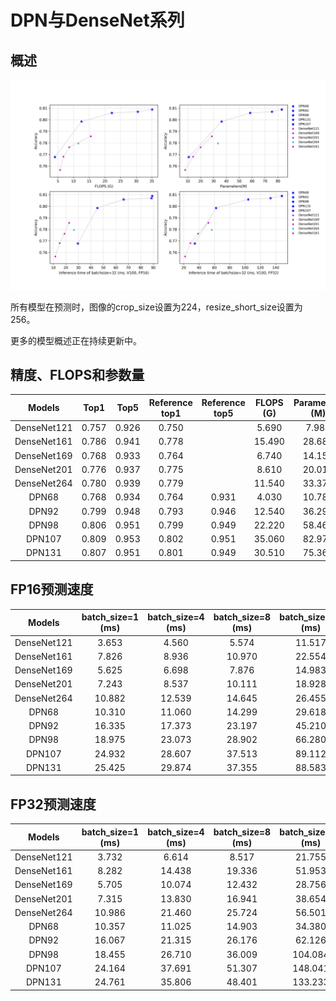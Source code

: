 # DPN与DenseNet系列

## 概述

![](../../images/models/DPN.png)

所有模型在预测时，图像的crop_size设置为224，resize_short_size设置为256。

更多的模型概述正在持续更新中。


## 精度、FLOPS和参数量

| Models      | Top1   | Top5   | Reference<br>top1 | Reference<br>top5 | FLOPS<br>(G) | Parameters<br>(M) |
|:--:|:--:|:--:|:--:|:--:|:--:|:--:|
| DenseNet121 | 0.757  | 0.926  | 0.750             |                   | 5.690        | 7.980             |
| DenseNet161 | 0.786  | 0.941  | 0.778             |                   | 15.490       | 28.680            |
| DenseNet169 | 0.768  | 0.933  | 0.764             |                   | 6.740        | 14.150            |
| DenseNet201 | 0.776  | 0.937  | 0.775             |                   | 8.610        | 20.010            |
| DenseNet264 | 0.780  | 0.939  | 0.779             |                   | 11.540       | 33.370            |
| DPN68       | 0.768  | 0.934  | 0.764             | 0.931             | 4.030        | 10.780            |
| DPN92       | 0.799  | 0.948  | 0.793             | 0.946             | 12.540       | 36.290            |
| DPN98       | 0.806  | 0.951  | 0.799             | 0.949             | 22.220       | 58.460            |
| DPN107      | 0.809  | 0.953  | 0.802             | 0.951             | 35.060       | 82.970            |
| DPN131      | 0.807  | 0.951  | 0.801             | 0.949             | 30.510       | 75.360            |


## FP16预测速度

| Models      | batch_size=1<br>(ms) | batch_size=4<br>(ms) | batch_size=8<br>(ms) | batch_size=32<br>(ms) |
|:--:|:--:|:--:|:--:|:--:|
| DenseNet121 | 3.653                | 4.560                | 5.574                | 11.517                |
| DenseNet161 | 7.826                | 8.936                | 10.970               | 22.554                |
| DenseNet169 | 5.625                | 6.698                | 7.876                | 14.983                |
| DenseNet201 | 7.243                | 8.537                | 10.111               | 18.928                |
| DenseNet264 | 10.882               | 12.539               | 14.645               | 26.455                |
| DPN68       | 10.310               | 11.060               | 14.299               | 29.618                |
| DPN92       | 16.335               | 17.373               | 23.197               | 45.210                |
| DPN98       | 18.975               | 23.073               | 28.902               | 66.280                |
| DPN107      | 24.932               | 28.607               | 37.513               | 89.112                |
| DPN131      | 25.425               | 29.874               | 37.355               | 88.583                |


## FP32预测速度

| Models      | batch_size=1<br>(ms) | batch_size=4<br>(ms) | batch_size=8<br>(ms) | batch_size=32<br>(ms) |
|:--:|:--:|:--:|:--:|:--:|
| DenseNet121 | 3.732                | 6.614                | 8.517                | 21.755                |
| DenseNet161 | 8.282                | 14.438               | 19.336               | 51.953                |
| DenseNet169 | 5.705                | 10.074               | 12.432               | 28.756                |
| DenseNet201 | 7.315                | 13.830               | 16.941               | 38.654                |
| DenseNet264 | 10.986               | 21.460               | 25.724               | 56.501                |
| DPN68       | 10.357               | 11.025               | 14.903               | 34.380                |
| DPN92       | 16.067               | 21.315               | 26.176               | 62.126                |
| DPN98       | 18.455               | 26.710               | 36.009               | 104.084               |
| DPN107      | 24.164               | 37.691               | 51.307               | 148.041               |
| DPN131      | 24.761               | 35.806               | 48.401               | 133.233               |
